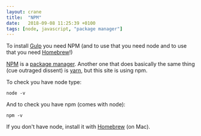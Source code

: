 ```yaml
---
layout: crane
title:  "NPM"
date:   2018-09-08 11:25:39 +0100
tags: [node, javascript, "package manager"]
---
```


To install [Gulp](/gulp) you need NPM (and to use that you need node and to use that you need [Homebrew](/homebrew)!)

[NPM](https://www.npmjs.com/get-npm) is a [package manager](https://www.npmjs.com/). Another one that does basically the same thing (cue outraged dissent) is [yarn](https://yarnpkg.com/en/), but this site is using npm. 


To check you have node type:
````
node -v
````

And to check you have npm (comes with node):
````
npm -v
````

If you don't have node, install it with [Homebrew](/homebrew) (on Mac).